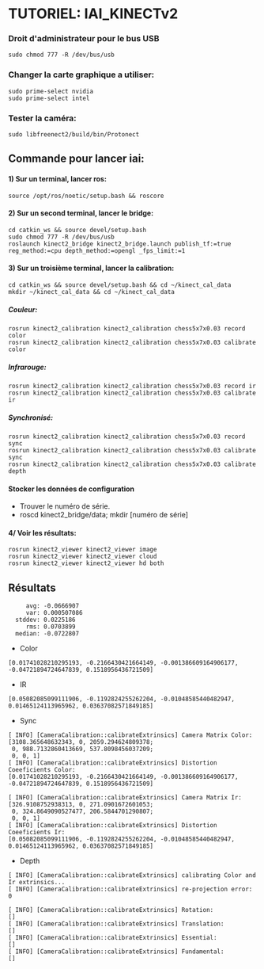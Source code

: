 # TUTORIEL: IAI_KINECTv2

### Droit d'administrateur pour le bus USB
```
sudo chmod 777 -R /dev/bus/usb
```

### Changer la carte graphique a utiliser:
```
sudo prime-select nvidia
sudo prime-select intel
```

### Tester la caméra:
```
sudo libfreenect2/build/bin/Protonect
```

## Commande pour lancer iai:
#### 1) Sur un terminal, lancer ros:
```
source /opt/ros/noetic/setup.bash && roscore
```

#### 2) Sur un second terminal, lancer le bridge: 
```
cd catkin_ws && source devel/setup.bash
sudo chmod 777 -R /dev/bus/usb
roslaunch kinect2_bridge kinect2_bridge.launch publish_tf:=true reg_method:=cpu depth_method:=opengl _fps_limit:=1
```

#### 3) Sur un troisième terminal, lancer la calibration:
```
cd catkin_ws && source devel/setup.bash && cd ~/kinect_cal_data
mkdir ~/kinect_cal_data && cd ~/kinect_cal_data
```

##### Couleur:
```
rosrun kinect2_calibration kinect2_calibration chess5x7x0.03 record color
rosrun kinect2_calibration kinect2_calibration chess5x7x0.03 calibrate color
```

##### Infrarouge:
```
rosrun kinect2_calibration kinect2_calibration chess5x7x0.03 record ir
rosrun kinect2_calibration kinect2_calibration chess5x7x0.03 calibrate ir
```

##### Synchronisé:
```
rosrun kinect2_calibration kinect2_calibration chess5x7x0.03 record sync
rosrun kinect2_calibration kinect2_calibration chess5x7x0.03 calibrate sync
rosrun kinect2_calibration kinect2_calibration chess5x7x0.03 calibrate depth
```

#### Stocker les données de configuration
- Trouver le numéro de série.	
- roscd kinect2_bridge/data; mkdir [numéro de série]


#### 4/ Voir les résultats:
```
rosrun kinect2_viewer kinect2_viewer image
rosrun kinect2_viewer kinect2_viewer cloud
rosrun kinect2_viewer kinect2_viewer hd both
```



## Résultats
```
     avg: -0.0666907
     var: 0.000507086
  stddev: 0.0225186
     rms: 0.0703899
  median: -0.0722807
```

- Color
```
[0.01741028210295193, -0.2166430421664149, -0.001386609164906177, -0.04721894724647839, 0.1518956436721509]
```

- IR
```
[0.05082085099111906, -0.1192824255262204, -0.01048585440482947, 0.01465124113965962, 0.03637082571849185]
```

- Sync
```
[ INFO] [CameraCalibration::calibrateExtrinsics] Camera Matrix Color:
[3108.365648632343, 0, 2059.294624809378;
 0, 988.7132860413669, 537.8098456037209;
 0, 0, 1]
[ INFO] [CameraCalibration::calibrateExtrinsics] Distortion Coeeficients Color:
[0.01741028210295193, -0.2166430421664149, -0.001386609164906177, -0.04721894724647839, 0.1518956436721509]

[ INFO] [CameraCalibration::calibrateExtrinsics] Camera Matrix Ir:
[326.9108752938313, 0, 271.0901672601053;
 0, 324.8649090527477, 206.5844701290807;
 0, 0, 1]
[ INFO] [CameraCalibration::calibrateExtrinsics] Distortion Coeeficients Ir:
[0.05082085099111906, -0.1192824255262204, -0.01048585440482947, 0.01465124113965962, 0.03637082571849185]
```

- Depth
```
[ INFO] [CameraCalibration::calibrateExtrinsics] calibrating Color and Ir extrinsics...
[ INFO] [CameraCalibration::calibrateExtrinsics] re-projection error: 0

[ INFO] [CameraCalibration::calibrateExtrinsics] Rotation:
[]
[ INFO] [CameraCalibration::calibrateExtrinsics] Translation:
[]
[ INFO] [CameraCalibration::calibrateExtrinsics] Essential:
[]
[ INFO] [CameraCalibration::calibrateExtrinsics] Fundamental:
[]
```